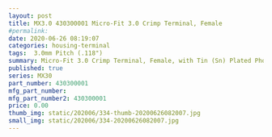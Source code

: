 ```yaml
---
layout: post
title: MX3.0 430300001 Micro-Fit 3.0 Crimp Terminal, Female
#permalink: 
date: 2020-06-26 08:19:07
categories: housing-terminal
tags:  3.0mm Pitch (.118")
summary: Micro-Fit 3.0 Crimp Terminal, Female, with Tin (Sn) Plated Phosphor Bronze Contact, 20-24 AWG, Reel
published: true 
series: MX30
part_number: 430300001
mfg_part_number: 
mfg_part_number2: 430300001
price: 0.00
thumb_img: static/202006/334-thumb-20200626082007.jpg
small_img: static/202006/334-20200626082007.jpg
---
```



